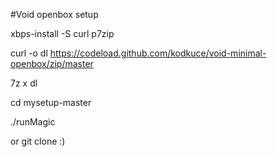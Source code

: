 #Void openbox setup

xbps-install -S curl p7zip

curl -o dl https://codeload.github.com/kodkuce/void-minimal-openbox/zip/master

7z x dl

cd mysetup-master

./runMagic

or git clone :)
